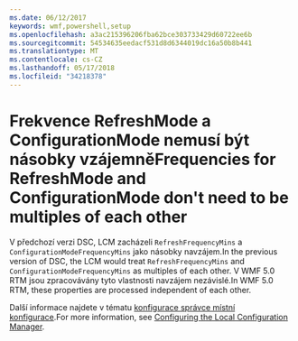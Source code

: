 ```yaml
---
ms.date: 06/12/2017
keywords: wmf,powershell,setup
ms.openlocfilehash: a3ac215396206fba62bce303733429d60722ee6b
ms.sourcegitcommit: 54534635eedacf531d8d6344019dc16a50b8b441
ms.translationtype: MT
ms.contentlocale: cs-CZ
ms.lasthandoff: 05/17/2018
ms.locfileid: "34218378"
---
```

# <a name="frequencies-for-refreshmode-and-configurationmode-dont-need-to-be-multiples-of-each-other"></a><span data-ttu-id="df192-102">Frekvence RefreshMode a ConfigurationMode nemusí být násobky vzájemně</span><span class="sxs-lookup"><span data-stu-id="df192-102">Frequencies for RefreshMode and ConfigurationMode don't need to be multiples of each other</span></span>

<span data-ttu-id="df192-103">V předchozí verzi DSC, LCM zacházeli `RefreshFrequencyMins` a `ConfigurationModeFrequencyMins` jako násobky navzájem.</span><span class="sxs-lookup"><span data-stu-id="df192-103">In the previous version of DSC, the LCM would treat `RefreshFrequencyMins` and `ConfigurationModeFrequencyMins` as multiples of each other.</span></span> <span data-ttu-id="df192-104">V WMF 5.0 RTM jsou zpracovávány tyto vlastnosti navzájem nezávislé.</span><span class="sxs-lookup"><span data-stu-id="df192-104">In WMF 5.0 RTM, these properties are processed independent of each other.</span></span>

<span data-ttu-id="df192-105">Další informace najdete v tématu [konfigurace správce místní konfigurace](https://msdn.microsoft.com/powershell/dsc/metaconfig).</span><span class="sxs-lookup"><span data-stu-id="df192-105">For more information, see [Configuring the Local Configuration Manager](https://msdn.microsoft.com/powershell/dsc/metaconfig).</span></span>
